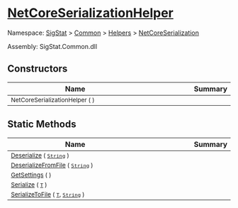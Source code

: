 # [NetCoreSerializationHelper](./NetCoreSerializationHelper.md)

Namespace: [SigStat]() > [Common](./../../README.md) > [Helpers](./../README.md) > [NetCoreSerialization](./README.md)

Assembly: SigStat.Common.dll


## Constructors

| Name | Summary | 
| --- | --- | 
| <sub>NetCoreSerializationHelper (  )</sub><div style="width: 290px"> | <sub></sub><div style="width: 290px"> | <br>


## Static Methods

| Name | Summary | 
| --- | --- | 
| <sub>[Deserialize](./Methods/NetCoreSerializationHelper-100664081.md) ( [`String`](https://docs.microsoft.com/en-us/dotnet/api/System.String) )</sub><div style="width: 290px"> | <sub></sub><div style="width: 290px"> | <br>
| <sub>[DeserializeFromFile](./Methods/NetCoreSerializationHelper-100664084.md) ( [`String`](https://docs.microsoft.com/en-us/dotnet/api/System.String) )</sub><div style="width: 290px"> | <sub></sub><div style="width: 290px"> | <br>
| <sub>[GetSettings](./Methods/NetCoreSerializationHelper-100664080.md) (  )</sub><div style="width: 290px"> | <sub></sub><div style="width: 290px"> | <br>
| <sub>[Serialize](./Methods/NetCoreSerializationHelper-100664082.md) ( [`T`](./NetCoreSerializationHelper.md) )</sub><div style="width: 290px"> | <sub></sub><div style="width: 290px"> | <br>
| <sub>[SerializeToFile](./Methods/NetCoreSerializationHelper-100664083.md) ( [`T`](./NetCoreSerializationHelper.md), [`String`](https://docs.microsoft.com/en-us/dotnet/api/System.String) )</sub><div style="width: 290px"> | <sub></sub><div style="width: 290px"> | <br>


